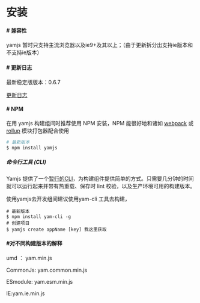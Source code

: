 # 安装

#### # 兼容性

yamjs 暂时只支持主流浏览器以及ie9+及其以上；（由于更新拆分出支持ie版本和不支持ie版本）

#### # 更新日志 

最新稳定版版本：0.6.7

[更新日志](./History.md)

#### # NPM

在用 yamjs 构建组间时推荐使用 NPM 安装，NPM 能很好地和诸如 [webpack](https://webpack.js.org/) 或 [rollup](http://rollupjs.org) 模块打包器配合使用

```sh
# 最新版本
$ npm install yamjs
```

##### 命令行工具 (CLI)

Yamjs 提供了一个[暂行的CLI](https://www.npmjs.com/package/yamjs-cli)，为构建组件提供简单的方式。只需要几分钟的时间就可以运行起来并带有热重载、保存时 lint 校验，以及生产环境可用的构建版本。

使用yamjs去开发组间建议使用yam-cli 工具去构建，

```shell
# 最新版本
$ npm install yam-cli -g
# 创建项目
$ yamjs create appName [key] 我这里获取
```

#### #对不同构建版本的解释

umd ： yam.min.js

CommonJs:  yam.common.min.js

ESmodule: yam.esm.min.js

IE:yam.ie.min.js